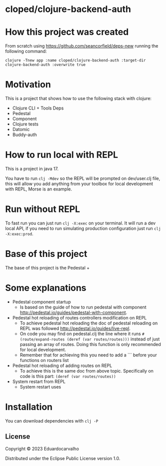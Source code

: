 # cloped/clojure-backend-auth

# How this project was created

From scratch using https://github.com/seancorfield/deps-new running the following command:

```shell
clojure -Tnew app :name cloped/clojure-backend-auth :target-dir clojure-backend-auth :overwrite true
```

# Motivation

This is a project that shows how to use the following stack with clojure:

- Clojure CLI + Tools Deps
- Pedestal
- Component
- Clojure tests
- Datomic
- Buddy-auth

# How to run local with REPL

This is a project in java 17.

You have to run `clj -Mdev` so the REPL will be prompted on dev/user.clj file, this
will allow you add anything from your toolbox for local development with REPL, Morse is an example.

# Run without REPL

To fast run you can just run `clj -X:exec` on your terminal. It will run a dev local API, if you need to run simulating production configuration just run `clj -X:exec:prod`.

# Base of this project

The base of this project is the Pedestal +

# Some explanations

- Pedestal component startup
  - Is based on the guide of how to run pedestal with component http://pedestal.io/guides/pedestal-with-component.
- Pedestal hot reloading of routes controllers modification on REPL
  - To achieve pedestal hot reloading the doc of pedestal reloading on REPL was followed http://pedestal.io/guides/live-repl.
  - On code you may find on pedestal.clj the line where it runs `#(route/expand-routes (deref (var routes/routes)))` instead of just passing an array of routes. Doing this function is only recommended for local development.
  - Remember that for achieving this you need to add a ``` before your functions on routers list
- Pedestal hot reloading of adding routes on REPL
  - To achieve this is the same doc from above topic. Specifically on code is this part: `(deref (var routes/routes))`
- System restart from REPL
  - System restart uses 

# Installation

You can download dependencies with `clj -P`

## License

Copyright © 2023 Eduardocarvalho

Distributed under the Eclipse Public License version 1.0.
